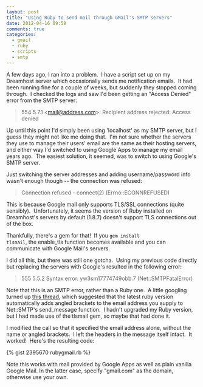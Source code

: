 ```yaml
---
layout: post
title: "Using Ruby to send mail through GMail's SMTP servers"
date: 2012-04-16 09:59
comments: true
categories:
  - gmail
  - ruby
  - scripts
  - smtp
---
```

A few days ago, I ran into a problem.  I have a script set up on my Dreamhost
server which occasionally sends me notification emails.  It had been running
fine for a couple of weeks, but suddenly they stopped coming through.  I checked
the logs and saw I'd been getting an "Access Denied" error from the SMTP
server:

> 554 5.7.1 &lt;mail@address.com&gt;: Recipient address rejected: Access denied

Up until this point I'd simply been using 'localhost' as my SMTP server, but I
guess they might not like me doing that.  I'm not sure whether the servers they
use to manage their users' email are the same as their hosting servers, and
either way I'd switched to using Google Apps to manage my email years ago.  The
easiest solution, it seemed, was to switch to using Google's SMTP server.

Just switching the server addresses and adding username/password info wasn't
enough though -- the connection was refused:


> Connection refused - connect(2) (Errno::ECONNREFUSED)

This is because Google mail only supports TLS/SSL connections (quite sensibly). 
Unfortunately, it seems the version of Ruby installed on Dreamhost's servers by
default (1.8.7) doesn't support TLS connections out of the box.

Thankfully, there's a gem for that!  If you <code>gem install tlsmail</code>,
the enable_tls function becomes available and you can communicate with Google
Mail's servers.

I did all this, but there was still one gotcha.  Using my previous code directly
but replacing the servers with Google's resulted in the following error:

> 555 5.5.2 Syntax error. yw3sm17774749obb.7 (Net::SMTPFatalError)

Note that this is an SMTP error, rather than a Ruby one.  A little googling
turned up [this thread](http://www.ruby-forum.com/topic/185075), which suggested
that the latest ruby version automatically adds angled brackets to the email
address you supply to Net::SMTP's send_message function.  I hadn't upgraded my
Ruby version, but I had made use of the tlsmail gem, so maybe that had done it.

I modified the call so that it specified the email address alone, without the
name or angled brackets.  I left the headers in the message itself intact.  It
worked!  Here's the resulting code:

{% gist 2395670 rubygmail.rb %}

Note this works with mail provided by Google Apps as well as plain vanilla
Google Mail. In the latter case, specify "gmail.com" as the domain, otherwise
use your own.
